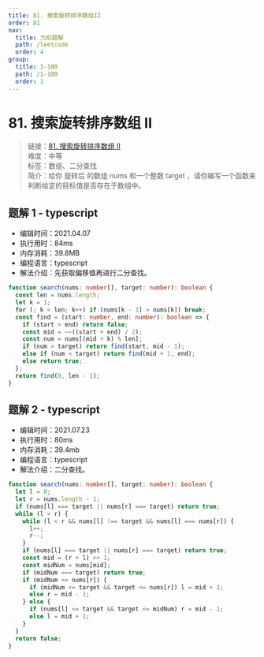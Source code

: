 ```yaml
---
title: 81. 搜索旋转排序数组II
order: 81
nav:
  title: 力扣题解
  path: /leetcode
  order: 4
group:
  title: 1-100
  path: /1-100
  order: 1
---
```


# 81. 搜索旋转排序数组 II

> 链接：[81. 搜索旋转排序数组 II](https://leetcode-cn.com/problems/search-in-rotated-sorted-array-ii/)  
> 难度：中等  
> 标签：数组、二分查找  
> 简介：给你 旋转后 的数组 nums 和一个整数 target ，请你编写一个函数来判断给定的目标值是否存在于数组中。

## 题解 1 - typescript

- 编辑时间：2021.04.07
- 执行用时：84ms
- 内存消耗：39.8MB
- 编程语言：typescript
- 解法介绍：先获取偏移值再进行二分查找。

```typescript
function search(nums: number[], target: number): boolean {
  const len = nums.length;
  let k = 1;
  for (; k < len; k++) if (nums[k - 1] > nums[k]) break;
  const find = (start: number, end: number): boolean => {
    if (start > end) return false;
    const mid = ~~((start + end) / 2);
    const num = nums[(mid + k) % len];
    if (num > target) return find(start, mid - 1);
    else if (num < target) return find(mid + 1, end);
    else return true;
  };
  return find(0, len - 1);
}
```

## 题解 2 - typescript

- 编辑时间：2021.07.23
- 执行用时：80ms
- 内存消耗：39.4mb
- 编程语言：typescript
- 解法介绍：二分查找。

```typescript
function search(nums: number[], target: number): boolean {
  let l = 0;
  let r = nums.length - 1;
  if (nums[l] === target || nums[r] === target) return true;
  while (l < r) {
    while (l < r && nums[l] !== target && nums[l] === nums[r]) {
      l++;
      r--;
    }
    if (nums[l] === target || nums[r] === target) return true;
    const mid = (r + l) >> 1;
    const midNum = nums[mid];
    if (midNum === target) return true;
    if (midNum <= nums[r]) {
      if (midNum <= target && target <= nums[r]) l = mid + 1;
      else r = mid - 1;
    } else {
      if (nums[l] <= target && target <= midNum) r = mid - 1;
      else l = mid + 1;
    }
  }
  return false;
}
```
